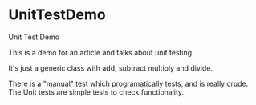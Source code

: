 # UnitTestDemo
Unit Test Demo

This is a demo for an article and talks about unit testing. 

It's just a generic class with add, subtract multiply and divide. 

There is a "manual" test which programatically tests, and is really crude. 
The Unit tests are simple tests to check functionality. 
